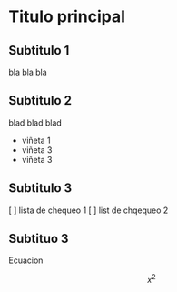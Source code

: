 # Titulo principal

## Subtitulo 1

bla bla bla

## Subtitulo 2

blad blad blad

* viñeta 1
* viñeta 3
* viñeta 3

## Subtitulo 3

[ ] lista de chequeo 1
[ ] list de chqequeo 2

## Subtituo 3

Ecuacion

$$ x^2  $$
